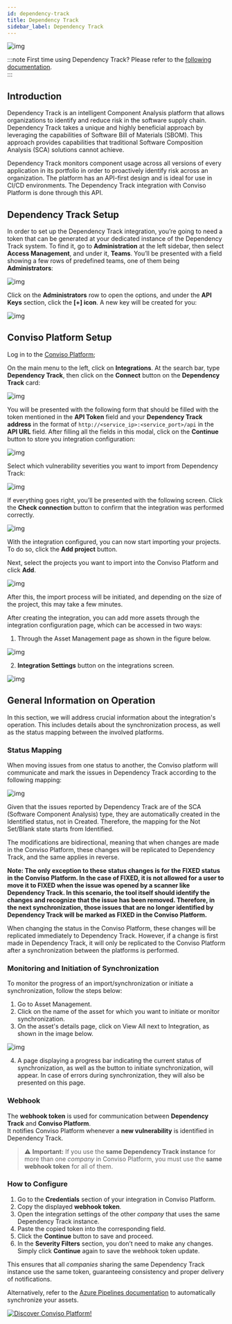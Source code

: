 ```yaml
---
id: dependency-track
title: Dependency Track
sidebar_label: Dependency Track
---
```


<div style={{textAlign: 'center'}}>

![img](../../static/img/dependency-track.png)

</div>

:::note
First time using Dependency Track? Please refer to the [following documentation](https://docs.dependencytrack.org/).  
:::

## Introduction

Dependency Track is an intelligent Component Analysis platform that allows organizations to identify and reduce risk in the software supply chain. Dependency Track takes a unique and highly beneficial approach by leveraging the capabilities of Software Bill of Materials (SBOM). This approach provides capabilities that traditional Software Composition Analysis (SCA) solutions cannot achieve.

Dependency Track monitors component usage across all versions of every application in its portfolio in order to proactively identify risk across an organization. The platform has an API-first design and is ideal for use in CI/CD environments. The Dependency Track integration with Conviso Platform is done through this API.

## Dependency Track Setup

In order to set up the Dependency Track integration, you’re going to need a token that can be generated at your dedicated instance of the Dependency Track system. To find it, go to **Administration** at the left sidebar, then select **Access Management**, and under it, **Teams**. You’ll be presented with a field showing a few rows of predefined teams, one of them being **Administrators**:

<div style={{textAlign: 'center'}}>

![img](../../static/img/dependency-track-img1.png)

</div>

Click on the **Administrators** row to open the options, and under the **API Keys** section, click the **[+] icon**. A new key will be created for you: 

<div style={{textAlign: 'center'}}>

![img](../../static/img/dependency-track-img2.png)

</div>

## Conviso Platform Setup

Log in to the [Conviso Platform](https://app.convisoappsec.com);

On the main menu to the left, click on **Integrations**. At the search bar, type **Dependency Track**, then click on the **Connect** button on the **Dependency Track** card:

<div style={{textAlign: 'center'}}>

![img](../../static/img/dependency-track-img3-new.png)

</div>

You will be presented with the following form that should be filled with the token mentioned in the **API Token** field and your **Dependency Track address** in the format of ```http://<service_ip>:<service_port>/api``` in the **API URL** field. After filling all the fields in this modal, click on the **Continue** button to store you integration configuration:

<div style={{textAlign: 'center'}}>

![img](../../static/img/dependency-track-img4-new.png)

</div>

Select which vulnerability severities you want to import from Dependency Track:

<div style={{textAlign: 'center'}}>

![img](../../static/img/dependency-track-img14.png)

</div>

If everything goes right, you’ll be presented with the following screen. Click the **Check connection** button to confirm that the integration was performed correctly.

<div style={{textAlign: 'center'}}>

![img](../../static/img/dependency-track-img5-new.png)

</div>

With the integration configured, you can now start importing your projects. To do so, click the **Add project** button.

Next, select the projects you want to import into the Conviso Platform and click **Add**.

<div style={{textAlign: 'center'}}>

![img](../../static/img/dependency-track-img11.png)

</div>

After this, the import process will be initiated, and depending on the size of the project, this may take a few minutes.

After creating the integration, you can add more assets through the integration configuration page, which can be accessed in two ways:

1. Through the Asset Management page as shown in the figure below.

<div style={{textAlign: 'center'}}>

![img](../../static/img/dependency-track-img8-new.png)

</div>

2. **Integration Settings** button on the integrations screen.

<div style={{textAlign: 'center'}}>

![img](../../static/img/dependency-track-img12.png)

</div>

## General Information on Operation

In this section, we will address crucial information about the integration's operation. This includes details about the synchronization process, as well as the status mapping between the involved platforms.

### Status Mapping

When moving issues from one status to another, the Conviso platform will communicate and mark the issues in Dependency Track according to the following mapping:

<div style={{textAlign: 'center'}}>

![img](../../static/img/dependency-track-img7-new.png)

</div>

Given that the issues reported by Dependency Track are of the SCA (Software Component Analysis) type, they are automatically created in the Identified status, not in Created. Therefore, the mapping for the Not Set/Blank state starts from Identified.

The modifications are bidirectional, meaning that when changes are made in the Conviso Platform, these changes will be replicated to Dependency Track, and the same applies in reverse.

**Note: The only exception to these status changes is for the FIXED status in the Conviso Platform. In the case of FIXED, it is not allowed for a user to move it to FIXED when the issue was opened by a scanner like Dependency Track. In this scenario, the tool itself should identify the changes and recognize that the issue has been removed. Therefore, in the next synchronization, those issues that are no longer identified by Dependency Track will be marked as FIXED in the Conviso Platform.**

When changing the status in the Conviso Platform, these changes will be replicated immediately to Dependency Track. However, if a change is first made in Dependency Track, it will only be replicated to the Conviso Platform after a synchronization between the platforms is performed.

### Monitoring and Initiation of Synchronization

To monitor the progress of an import/synchronization or initiate a synchronization, follow the steps below:

1. Go to Asset Management.
2. Click on the name of the asset for which you want to initiate or monitor synchronization.
3. On the asset's details page, click on View All next to Integration, as shown in the image below.

<div style={{textAlign: 'center'}}>

![img](../../static/img/dependency-track-img13.png)

</div>

4. A page displaying a progress bar indicating the current status of synchronization, as well as the button to initiate synchronization, will appear. In case of errors during synchronization, they will also be presented on this page.

### Webhook

The **webhook token** is used for communication between **Dependency Track** and **Conviso Platform**.  
It notifies Conviso Platform whenever a **new vulnerability** is identified in Dependency Track.  

> ⚠️ **Important:** If you use the **same Dependency Track instance** for more than one *company* in Conviso Platform, you must use the **same webhook token** for all of them.

### How to Configure
1. Go to the **Credentials** section of your integration in Conviso Platform.  
2. Copy the displayed **webhook token**.  
3. Open the integration settings of the other *company* that uses the same Dependency Track instance.  
4. Paste the copied token into the corresponding field.  
5. Click the **Continue** button to save and proceed.  
6. In the **Severity Filters** section, you don’t need to make any changes. Simply click **Continue** again to save the webhook token update.  

This ensures that all *companies* sharing the same Dependency Track instance use the same token, guaranteeing consistency and proper delivery of notifications.  



Alternatively, refer to the [Azure Pipelines documentation](../integrations/azure-pipelines-cli.md#importing-and-synchronizing-assets-from-external-scanners) to automatically synchronize your assets.

[![Discover Conviso Platform!](https://no-cache.hubspot.com/cta/default/5613826/interactive-125788977029.png)](https://cta-service-cms2.hubspot.com/web-interactives/public/v1/track/redirect?encryptedPayload=AVxigLKtcWzoFbzpyImNNQsXC9S54LjJuklwM39zNd7hvSoR%2FVTX%2FXjNdqdcIIDaZwGiNwYii5hXwRR06puch8xINMyL3EXxTMuSG8Le9if9juV3u%2F%2BX%2FCKsCZN1tLpW39gGnNpiLedq%2BrrfmYxgh8G%2BTcRBEWaKasQ%3D&webInteractiveContentId=125788977029&portalId=5613826)